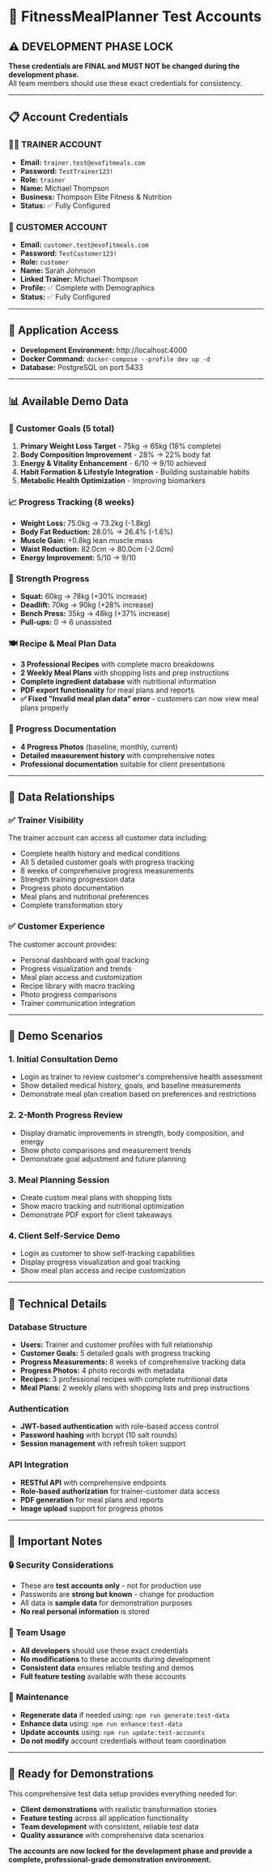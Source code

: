 # 🔐 FitnessMealPlanner Test Accounts

## ⚠️ DEVELOPMENT PHASE LOCK
**These credentials are FINAL and MUST NOT be changed during the development phase.**  
All team members should use these exact credentials for consistency.

---

## 📋 Account Credentials

### 👨‍⚕️ **TRAINER ACCOUNT**
- **Email:** `trainer.test@evofitmeals.com`
- **Password:** `TestTrainer123!`
- **Role:** `trainer`
- **Name:** Michael Thompson
- **Business:** Thompson Elite Fitness & Nutrition
- **Status:** ✅ Fully Configured

### 👤 **CUSTOMER ACCOUNT**
- **Email:** `customer.test@evofitmeals.com`
- **Password:** `TestCustomer123!`
- **Role:** `customer`
- **Name:** Sarah Johnson
- **Linked Trainer:** Michael Thompson
- **Profile:** ✅ Complete with Demographics
- **Status:** ✅ Fully Configured

---

## 🚀 Application Access

- **Development Environment:** http://localhost:4000
- **Docker Command:** `docker-compose --profile dev up -d`
- **Database:** PostgreSQL on port 5433

---

## 📊 Available Demo Data

### 🎯 **Customer Goals (5 total)**
1. **Primary Weight Loss Target** - 75kg → 65kg (18% complete)
2. **Body Composition Improvement** - 28% → 22% body fat
3. **Energy & Vitality Enhancement** - 6/10 → 9/10 achieved
4. **Habit Formation & Lifestyle Integration** - Building sustainable habits
5. **Metabolic Health Optimization** - Improving biomarkers

### 📈 **Progress Tracking (8 weeks)**
- **Weight Loss:** 75.0kg → 73.2kg (-1.8kg)
- **Body Fat Reduction:** 28.0% → 26.4% (-1.6%)
- **Muscle Gain:** +0.8kg lean muscle mass
- **Waist Reduction:** 82.0cm → 80.0cm (-2.0cm)
- **Energy Improvement:** 5/10 → 9/10

### 💪 **Strength Progress**
- **Squat:** 60kg → 78kg (+30% increase)
- **Deadlift:** 70kg → 90kg (+28% increase)
- **Bench Press:** 35kg → 48kg (+37% increase)
- **Pull-ups:** 0 → 6 unassisted

### 🍽️ **Recipe & Meal Plan Data**
- **3 Professional Recipes** with complete macro breakdowns
- **2 Weekly Meal Plans** with shopping lists and prep instructions
- **Complete ingredient database** with nutritional information
- **PDF export functionality** for meal plans and reports
- **✅ Fixed "Invalid meal plan data" error** - customers can now view meal plans properly

### 📸 **Progress Documentation**
- **4 Progress Photos** (baseline, monthly, current)
- **Detailed measurement history** with comprehensive notes
- **Professional documentation** suitable for client presentations

---

## 🔗 Data Relationships

### ✅ **Trainer Visibility**
The trainer account can access all customer data including:
- Complete health history and medical conditions
- All 5 detailed customer goals with progress tracking
- 8 weeks of comprehensive progress measurements
- Strength training progression data
- Progress photo documentation
- Meal plans and nutritional preferences
- Complete transformation story

### ✅ **Customer Experience**
The customer account provides:
- Personal dashboard with goal tracking
- Progress visualization and trends
- Meal plan access and customization
- Recipe library with macro tracking
- Photo progress comparisons
- Trainer communication integration

---

## 🎯 Demo Scenarios

### 1. **Initial Consultation Demo**
- Login as trainer to review customer's comprehensive health assessment
- Show detailed medical history, goals, and baseline measurements
- Demonstrate meal plan creation based on preferences and restrictions

### 2. **2-Month Progress Review**
- Display dramatic improvements in strength, body composition, and energy
- Show photo comparisons and measurement trends
- Demonstrate goal adjustment and future planning

### 3. **Meal Planning Session**
- Create custom meal plans with shopping lists
- Show macro tracking and nutritional optimization
- Demonstrate PDF export for client takeaways

### 4. **Client Self-Service Demo**
- Login as customer to show self-tracking capabilities
- Display progress visualization and goal tracking
- Show meal plan access and recipe customization

---

## 🔧 Technical Details

### **Database Structure**
- **Users:** Trainer and customer profiles with full relationship
- **Customer Goals:** 5 detailed goals with progress tracking
- **Progress Measurements:** 8 weeks of comprehensive tracking data
- **Progress Photos:** 4 photo records with metadata
- **Recipes:** 3 professional recipes with complete nutritional data
- **Meal Plans:** 2 weekly plans with shopping lists and prep instructions

### **Authentication**
- **JWT-based authentication** with role-based access control
- **Password hashing** with bcrypt (10 salt rounds)
- **Session management** with refresh token support

### **API Integration**
- **RESTful API** with comprehensive endpoints
- **Role-based authorization** for trainer-customer data access
- **PDF generation** for meal plans and reports
- **Image upload** support for progress photos

---

## 🚨 Important Notes

### 🔒 **Security Considerations**
- These are **test accounts only** - not for production use
- Passwords are **strong but known** - change for production
- All data is **sample data** for demonstration purposes
- **No real personal information** is stored

### 👥 **Team Usage**
- **All developers** should use these exact credentials
- **No modifications** to these accounts during development
- **Consistent data** ensures reliable testing and demos
- **Full feature testing** available with these accounts

### 📝 **Maintenance**
- **Regenerate data** if needed using: `npm run generate:test-data`
- **Enhance data** using: `npm run enhance:test-data`
- **Update accounts** using: `npm run update:test-accounts`
- **Do not modify** account credentials without team coordination

---

## 🎉 Ready for Demonstrations

This comprehensive test data setup provides everything needed for:
- **Client demonstrations** with realistic transformation stories
- **Feature testing** across all application functionality  
- **Team development** with consistent, reliable test data
- **Quality assurance** with comprehensive data scenarios

**The accounts are now locked for the development phase and provide a complete, professional-grade demonstration environment.**